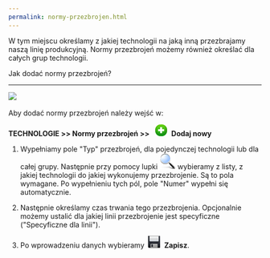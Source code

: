 ```yaml
--- 
permalink: normy-przezbrojen.html 
---
```

W tym miejscu określamy z jakiej technologii na jaką inną przezbrajamy naszą linię produkcyjną. Normy przezbrojeń możemy również określać dla całych grup technologii.&nbsp;

Jak dodać normy przezbrojeń?

* * *

 ![](/images/technologie-%20normy%20przezbroje%C5%84.png)

Aby dodać normy przezbrojeń należy wejść w:&nbsp;

**TECHNOLOGIE \>\> Normy przezbrojeń \>\>** &nbsp; ![](/images/newIcon24.png)&nbsp; **Dodaj nowy**

1. Wypełniamy pole "Typ" przezbrojeń, dla pojedynczej technologii lub dla całej grupy.&nbsp;Następnie&nbsp;przy pomocy lupki ![](/images/lupka.png)&nbsp;wybieramy z listy, z jakiej technologii do jakiej wykonujemy przezbrojenie. Są to pola wymagane. Po wypełnieniu tych pól, pole "Numer" wypełni się automatycznie.&nbsp;

2. Następnie określamy czas trwania tego przezbrojenia. Opcjonalnie możemy ustalić dla jakiej linii przezbrojenie jest specyficzne ("Specyficzne dla linii").

3. Po wprowadzeniu danych wybieramy&nbsp; ![](/images/zapisz.png)&nbsp; **Zapisz**.

